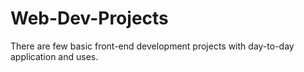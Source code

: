 # Web-Dev-Projects
There are few basic front-end development projects with day-to-day application and uses.
